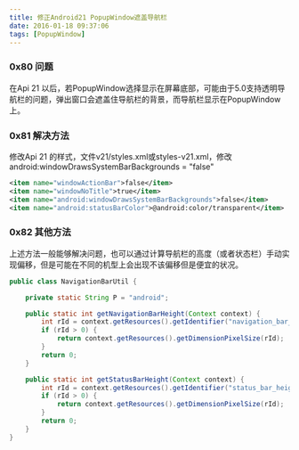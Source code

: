 ```yaml
---
title: 修正Android21 PopupWindow遮盖导航栏
date: 2016-01-18 09:37:06
tags: [PopupWindow]
---
```


### 0x80 问题

在Api 21 以后，若PopupWindow选择显示在屏幕底部，可能由于5.0支持透明导航栏的问题，弹出窗口会遮盖住导航栏的背景，而导航栏显示在PopupWindow上。

### 0x81 解决方法

修改Api 21 的样式，文件v21/styles.xml或styles-v21.xml，修改 android:windowDrawsSystemBarBackgrounds = "false"

```xml
<item name="windowActionBar">false</item>
<item name="windowNoTitle">true</item>
<item name="android:windowDrawsSystemBarBackgrounds">false</item>
<item name="android:statusBarColor">@android:color/transparent</item>
```

### 0x82 其他方法

上述方法一般能够解决问题，也可以通过计算导航栏的高度（或者状态栏）手动实现偏移，但是可能在不同的机型上会出现不该偏移但是便宜的状况。

```Java
public class NavigationBarUtil {

    private static String P = "android";

    public static int getNavigationBarHeight(Context context) {
        int rId = context.getResources().getIdentifier("navigation_bar_height", "dimen", P);
        if (rId > 0) {
            return context.getResources().getDimensionPixelSize(rId);
        }
        return 0;
    }

    public static int getStatusBarHeight(Context context) {
        int rId = context.getResources().getIdentifier("status_bar_height", "dimen", P);
        if (rId > 0) {
            return context.getResources().getDimensionPixelSize(rId);
        }
        return 0;
    }
}
```
